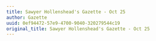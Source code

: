 ```yaml
---
title: Sawyer Hollenshead's Gazette - Oct 25
author: Gazette
uuid: 0ef94472-57e9-4700-9040-320279544c19
original_title: Sawyer Hollenshead's Gazette - Oct 25
---
```


